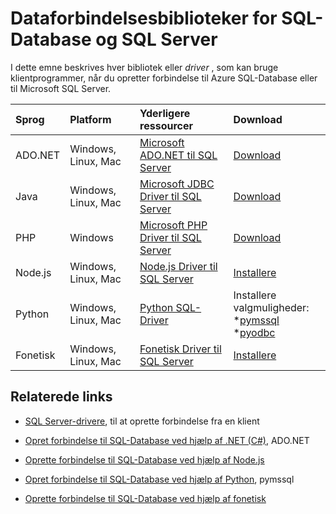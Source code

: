 <properties
    pageTitle="Dataforbindelsesbiblioteker for SQL-Database og SQL Server"
    description="Viser minimumversion antallet for hver driver, som klientprogrammer kan bruge til at oprette forbindelse til Azure SQL-Database eller til Microsoft SQL Server. Der findes et link til versionsoplysninger om drivere, der er udgivet via community'et i stedet for Microsoft."
    services="sql-database"
    documentationCenter=""
    authors="MightyPen"
    manager="jhubbard"
    editor="genemi"/>

<tags
    ms.service="sql-database"
    ms.workload="data-management"
    ms.tgt_pltfrm="na"
    ms.devlang="na"
    ms.topic="article"
    ms.date="10/01/2016"
    ms.author="genemi"/>

# <a name="connection-libraries-for-sql-database-and-sql-server"></a>Dataforbindelsesbiblioteker for SQL-Database og SQL Server

I dette emne beskrives hver bibliotek eller *driver* , som kan bruge klientprogrammer, når du opretter forbindelse til Azure SQL-Database eller til Microsoft SQL Server.


| Sprog | Platform | Yderligere ressourcer | Download |
| :-- | :-- | :-- | :-- |
| ADO.NET | Windows, Linux, Mac | [Microsoft ADO.NET til SQL Server](http://msdn.microsoft.com/library/mt657768.aspx) | [Download](https://msdn.microsoft.com/vstudio/aa496123.aspx) |
| Java | Windows, Linux, Mac | [Microsoft JDBC Driver til SQL Server](http://msdn.microsoft.com/library/mt484311.aspx) | [Download](http://go.microsoft.com/fwlink/?LinkId=245496) |
| PHP | Windows | [Microsoft PHP Driver til SQL Server](http://msdn.microsoft.com/library/dn865013.aspx) | [Download](https://www.microsoft.com/download/details.aspx?id=20098) |
| Node.js | Windows, Linux, Mac | [Node.js Driver til SQL Server](http://msdn.microsoft.com/library/mt652093.aspx) | [Installere](https://msdn.microsoft.com/library/mt652094.aspx) |
| Python | Windows, Linux, Mac | [Python SQL-Driver](http://msdn.microsoft.com/library/mt652092.aspx) | Installere valgmuligheder: <br/> \*[pymssql](https://msdn.microsoft.com/library/mt694094.aspx) <br/> \*[pyodbc](http://msdn.microsoft.com/library/mt763257.aspx) |
| Fonetisk | Windows, Linux, Mac | [Fonetisk Driver til SQL Server](http://msdn.microsoft.com/library/mt691981.aspx) | [Installere](https://msdn.microsoft.com/library/mt711041.aspx) |


## <a name="related-links"></a>Relaterede links

- [SQL Server-drivere](http://msdn.microsoft.com/library/mt654049.aspx), til at oprette forbindelse fra en klient

- [Opret forbindelse til SQL-Database ved hjælp af .NET (C#)](sql-database-develop-dotnet-simple.md), ADO.NET

- [Oprette forbindelse til SQL-Database ved hjælp af Node.js](sql-database-develop-nodejs-simple.md)

- [Opret forbindelse til SQL-Database ved hjælp af Python](sql-database-develop-python-simple.md), pymssql

- [Oprette forbindelse til SQL-Database ved hjælp af fonetisk](sql-database-develop-ruby-simple.md)
